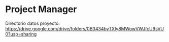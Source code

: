 # Project Manager

Directorio datos proyecto: https://drive.google.com/drive/folders/0B3434byTXIy8MWowVWJfcU9sVU0?usp=sharing
